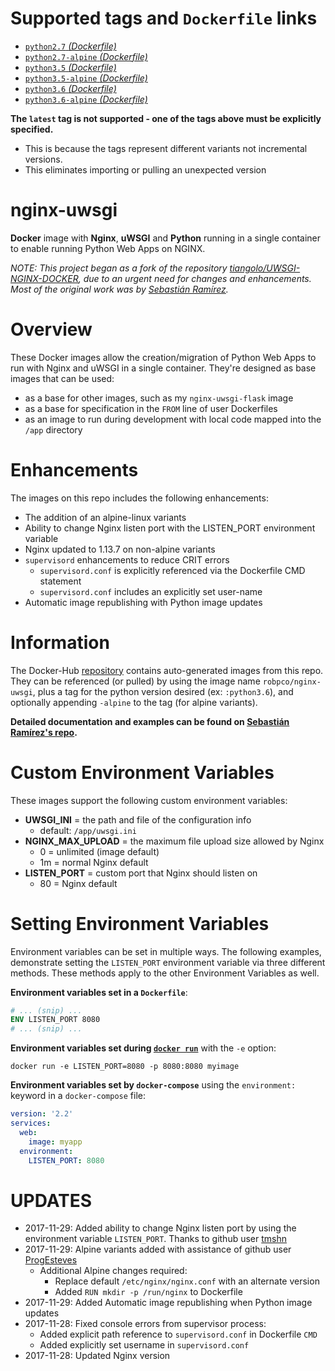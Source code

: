 # Supported tags and `Dockerfile` links

- [`python2.7` _(Dockerfile)_](https://github.com/robertpeteuil/docker-nginx-uwsgi/blob/master/python2.7/Dockerfile)
- [`python2.7-alpine` _(Dockerfile)_](https://github.com/robertpeteuil/docker-nginx-uwsgi/blob/master/python2.7-alpine/Dockerfile)
- [`python3.5` _(Dockerfile)_](https://github.com/robertpeteuil/docker-nginx-uwsgi/blob/master/python3.5/Dockerfile)
- [`python3.5-alpine` _(Dockerfile)_](https://github.com/robertpeteuil/docker-nginx-uwsgi/blob/master/python3.5-alpine/Dockerfile)
- [`python3.6` _(Dockerfile)_](https://github.com/robertpeteuil/docker-nginx-uwsgi/blob/master/python3.6/Dockerfile)
- [`python3.6-alpine` _(Dockerfile)_](https://github.com/robertpeteuil/docker-nginx-uwsgi/blob/master/python3.6-alpine/Dockerfile)

**The `latest` tag is not supported - one of the tags above must be explicitly specified.**
- This is because the tags represent different variants not incremental versions.
- This eliminates importing or pulling an unexpected version

# nginx-uwsgi

**Docker** image with **Nginx**, **uWSGI** and **Python** running in a single container to enable running Python Web Apps on NGINX.

*NOTE: This project began as a fork of the repository [tiangolo/UWSGI-NGINX-DOCKER](https://github.com/tiangolo/uwsgi-nginx-docker), due to an urgent need for changes and enhancements.  Most of the original work was by [Sebastián Ramírez](https://github.com/tiangolo).*

# Overview

These Docker images allow the creation/migration of Python Web Apps to run with Nginx and uWSGI in a single container.  They're designed as base images that can be used:
- as a base for other images, such as my `nginx-uwsgi-flask` image
- as a base for specification in the `FROM` line of user Dockerfiles
- as an image to run during development with local code mapped into the `/app` directory

# Enhancements

The images on this repo includes the following enhancements:
- The addition of an alpine-linux variants
- Ability to change Nginx listen port with the LISTEN_PORT environment variable
- Nginx updated to 1.13.7 on non-alpine variants
- `supervisord` enhancements to reduce CRIT errors
  - `supervisord.conf` is explicitly referenced via the Dockerfile CMD statement
  - `supervisord.conf` includes an explicitly set user-name
- Automatic image republishing with Python image updates

# Information

The Docker-Hub [repository](https://hub.docker.com/r/robpco/nginx-uwsgi/) contains auto-generated images from this repo.  They can be referenced (or pulled) by using the image name `robpco/nginx-uwsgi`, plus a tag for the python version desired (ex: `:python3.6`), and optionally appending `-alpine` to the tag (for alpine variants).

**Detailed documentation and examples can be found on [Sebastián Ramírez's repo](https://github.com/tiangolo/uwsgi-nginx-flask-docker).**

# Custom Environment Variables

These images support the following custom environment variables:

- **UWSGI_INI** = the path and file of the configuration info
  - default: `/app/uwsgi.ini`
- **NGINX_MAX_UPLOAD** = the maximum file upload size allowed by Nginx
  - 0 = unlimited (image default)
  - 1m = normal Nginx default
- **LISTEN_PORT** = custom port that Nginx should listen on
  - 80 = Nginx default

# Setting Environment Variables

Environment variables can be set in multiple ways.  The following examples, demonstrate setting the `LISTEN_PORT` environment variable via three different methods.  These methods apply to the other Environment Variables as well.

**Environment variables set in a `Dockerfile`**:

```dockerfile
# ... (snip) ...
ENV LISTEN_PORT 8080
# ... (snip) ...
```

**Environment variables set during [`docker run`](https://docs.docker.com/engine/reference/commandline/run/#options)** with the `-e` option:

```shell
docker run -e LISTEN_PORT=8080 -p 8080:8080 myimage
```

**Environment variables set by `docker-compose`** using the `environment:` keyword in a `docker-compose` file:

```yml
version: '2.2'
services:
  web:
    image: myapp
  environment:
    LISTEN_PORT: 8080
```


# UPDATES

- 2017-11-29: Added ability to change Nginx listen port by using the environment variable `LISTEN_PORT`.  Thanks to github user [tmshn](https://github.com/tmshn)
- 2017-11-29: Alpine variants added with assistance of github user [ProgEsteves](https://github.com/ProgEsteves)
  - Additional Alpine changes required:
    - Replace default `/etc/nginx/nginx.conf` with an alternate version
    - Added `RUN mkdir -p /run/nginx` to Dockerfile
- 2017-11-29: Added Automatic image republishing when Python image updates
- 2017-11-28: Fixed console errors from supervisor process:
  - Added explicit path reference to `supervisord.conf` in Dockerfile `CMD`
  - Added explicitly set username in `supervisord.conf`
- 2017-11-28: Updated Nginx version
